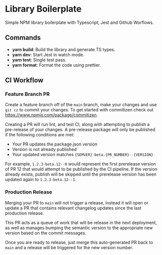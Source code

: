 # Library Boilerplate

Simple NPM library boilerplate with Typescript, Jest and Github Worflows.

## Commands

- **yarn build**: Build the library and generate TS types.
- **yarn dev**: Start Jest in watch mode.
- **yarn test**: Single test pass.
- **yarn format**: Format the code using prettier.

## CI Workflow

### Feature Branch PR

Create a feature branch off of the `main` branch, make your changes and use `git cz` to commit your changes. To get started with commitizen check out https://www.npmjs.com/package/commitizen.

Creating a PR will run lint, and test CI, along with attempting to publish a pre-release of your changes. A pre-release package will only be published if the following conditions are met:

- Your PR updates the package.json version
- Version is not already published
- Your updated version matches `{SEMVER}-beta.{PR_NUMBER}--{VERSION}`

For example, `1.2.3-beta.12--0` would represent the first prerelease version of PR 12 that would attempt to be published by the CI pipeline. If the version already exists, publish will be skipped until the prerelease version has been updated again to `1.2.3-beta.12--1`.

### Production Release

Merging your PR to `main` will not trigger a release, instead it will open or update a PR that contains relevant changelog updates since the last production release.

This PR acts as a queue of work that will be release in the next deployment, as well as manages bumping the semantic version to the appropriate new version based on the commit messages.

Once you are ready to release, just merge this auto-generated PR back to `main` and a release will be triggered for the new version number.
